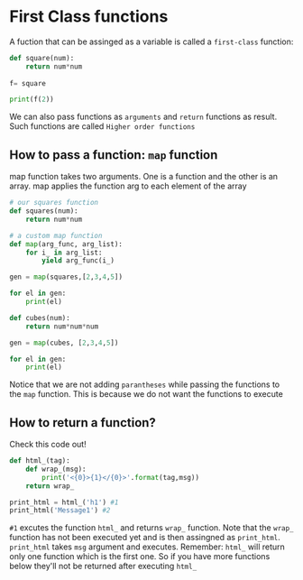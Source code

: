 # First Class functions
A fuction that can be assinged as a variable is called a `first-class` function:
```python
def square(num):
	return num*num 
	
f= square

print(f(2))
```
We can also pass functions as `arguments` and `return` functions as result. Such functions are called `Higher order functions`
## How to pass a function: `map` function
map function takes two arguments. One is a function and the other is an array. map applies the function arg to each element of the array
```python
# our squares function
def squares(num):
	return num*num

# a custom map function
def map(arg_func, arg_list):
	for i_ in arg_list:
		yield arg_func(i_)

gen = map(squares,[2,3,4,5])

for el in gen:
	print(el)

def cubes(num):
	return num*num*num

gen = map(cubes, [2,3,4,5])

for el in gen:
	print(el)

```
Notice that we are not adding `parantheses` while passing the functions to the `map` function. This is because we do not want the functions to execute

## How to return a function?
Check this code out!
```python
def html_(tag):
	def wrap_(msg):
		print('<{0}>{1}</{0}>'.format(tag,msg))
	return wrap_

print_html = html_('h1') #1
print_html('Message1') #2

```
`#1` excutes the function `html_` and returns `wrap_` function. Note that the `wrap_` function has not been executed yet and is then assingned as `print_html`.  `print_html` takes `msg` argument and executes. Remember: `html_` will return only one function which is the first one. So if you have more functions below they'll not be returned after executing `html_`

